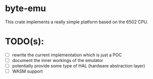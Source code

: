 # byte-emu

This crate implements a really simple platform based on the 6502 CPU.

# TODO(s):
- [ ] rewrite the current implementation which is just a POC
- [ ] document the inner workings of the emulator
- [ ] potentially provide some type of HAL (hardware abstraction layer)
- [ ] WASM support
